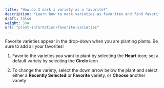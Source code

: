 ```yaml
---
title: "How do I mark a variety as a favorite?"
description: "Learn how to mark varieties as favorites and find favorite varieties"
draft: false
weight: 304
url: "plant-information/favorite-varieties"
---
```


Favorite varieties appear in the drop-down when you are planting plants.  Be sure to add all your favorites!

1. Favorite the varieties you want to plant by selecting the **Heart** icon; set a default variety by selecting the **Circle** icon

2. To change the variety, select the down arrow below the plant and select either a **Recently Selected** or **Favorite** variety, or **Choose** another variety
